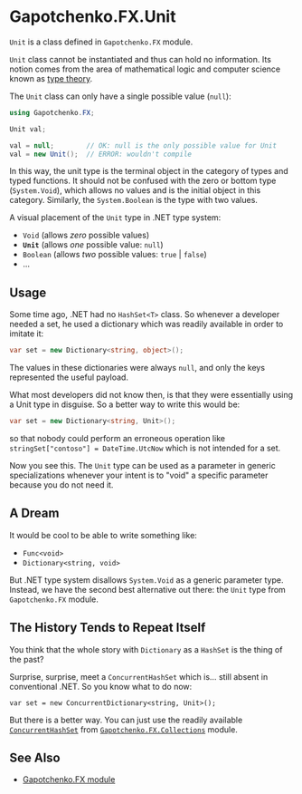 ﻿# Gapotchenko.FX.Unit

`Unit` is a class defined in `Gapotchenko.FX` module.

`Unit` class cannot be instantiated and thus can hold no information.
Its notion comes from the area of mathematical logic and computer science known as [type theory](https://en.wikipedia.org/wiki/Type_theory).

The `Unit` class can only have a single possible value (`null`):

``` csharp
using Gapotchenko.FX;

Unit val;

val = null;        // OK: null is the only possible value for Unit
val = new Unit();  // ERROR: wouldn't compile
```

In this way, the unit type is the terminal object in the category of types and typed functions.
It should not be confused with the zero or bottom type (`System.Void`), which allows no values and is the initial object in this category.
Similarly, the `System.Boolean` is the type with two values.

A visual placement of the `Unit` type in .NET type system:

- `Void` (allows *zero* possible values)
- **`Unit`** (allows *one* possible value: `null`)
- `Boolean` (allows *two* possible values: `true` | `false`)
- …

## Usage

Some time ago, .NET had no `HashSet<T>` class.
So whenever a developer needed a set, he used a dictionary which was readily available in order to imitate it:

``` csharp
var set = new Dictionary<string, object>();
```

The values in these dictionaries were always `null`, and only the keys represented the useful payload.

What most developers did not know then, is that they were essentially using a Unit type in disguise.
So a better way to write this would be:

``` csharp
var set = new Dictionary<string, Unit>();
```

so that nobody could perform an erroneous operation like `stringSet["contoso"] = DateTime.UtcNow` which is not intended for a set.

Now you see this. 
The `Unit` type can be used as a parameter in generic specializations whenever your intent is to "void" a specific parameter because you do not need it.

## A Dream

It would be cool to be able to write something like:

- `Func<void>`
- `Dictionary<string, void>`

But .NET type system disallows `System.Void` as a generic parameter type.
Instead, we have the second best alternative out there: the `Unit` type from `Gapotchenko.FX` module.

## The History Tends to Repeat Itself

You think that the whole story with `Dictionary` as a `HashSet` is the thing of the past?

Surprise, surprise, meet a `ConcurrentHashSet` which is… still absent in conventional .NET.
So you know what to do now:

```
var set = new ConcurrentDictionary<string, Unit>();
```

But there is a better way.
You can just use the readily available [`ConcurrentHashSet`](../Gapotchenko.FX.Collections/Concurrent/ConcurrentHashSet.cs) from [`Gapotchenko.FX.Collections`](../Gapotchenko.FX.Collections#gapotchenkofxcollections) module.

## See Also

- [Gapotchenko.FX module](../Gapotchenko.FX)

